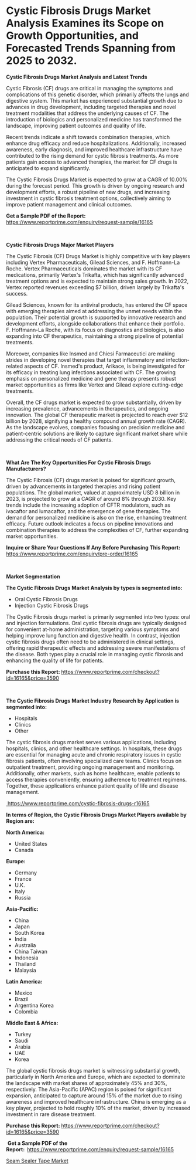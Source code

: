 <p><h1>Cystic Fibrosis Drugs Market Analysis Examines its Scope on Growth Opportunities, and Forecasted Trends Spanning from 2025 to 2032.</h1></p><p><strong>Cystic Fibrosis Drugs Market Analysis and Latest Trends</strong></p>
<p><p>Cystic Fibrosis (CF) drugs are critical in managing the symptoms and complications of this genetic disorder, which primarily affects the lungs and digestive system. This market has experienced substantial growth due to advances in drug development, including targeted therapies and novel treatment modalities that address the underlying causes of CF. The introduction of biologics and personalized medicine has transformed the landscape, improving patient outcomes and quality of life.</p><p>Recent trends indicate a shift towards combination therapies, which enhance drug efficacy and reduce hospitalizations. Additionally, increased awareness, early diagnosis, and improved healthcare infrastructure have contributed to the rising demand for cystic fibrosis treatments. As more patients gain access to advanced therapies, the market for CF drugs is anticipated to expand significantly.</p><p>The Cystic Fibrosis Drugs Market is expected to grow at a CAGR of 10.00% during the forecast period. This growth is driven by ongoing research and development efforts, a robust pipeline of new drugs, and increasing investment in cystic fibrosis treatment options, collectively aiming to improve patient management and clinical outcomes.</p></p>
<p><strong>Get a Sample PDF of the Report:&nbsp;</strong> <a href="https://www.reportprime.com/enquiry/request-sample/16165?utm_campaign=3104&utm_medium=2&utm_source=Github&utm_content=ia&utm_term=20032025&utm_id=cystic-fibrosis-drugs">https://www.reportprime.com/enquiry/request-sample/16165</a></p>
<p>&nbsp;</p>
<p><strong>Cystic Fibrosis Drugs Major Market Players</strong></p>
<p><p>The Cystic Fibrosis (CF) Drugs Market is highly competitive with key players including Vertex Pharmaceuticals, Gilead Sciences, and F. Hoffmann-La Roche. Vertex Pharmaceuticals dominates the market with its CF medications, primarily Vertex's Trikafta, which has significantly advanced treatment options and is expected to maintain strong sales growth. In 2022, Vertex reported revenues exceeding $7 billion, driven largely by Trikafta's success.</p><p>Gilead Sciences, known for its antiviral products, has entered the CF space with emerging therapies aimed at addressing the unmet needs within the population. Their potential growth is supported by innovative research and development efforts, alongside collaborations that enhance their portfolio. F. Hoffmann-La Roche, with its focus on diagnostics and biologics, is also expanding into CF therapeutics, maintaining a strong pipeline of potential treatments.</p><p>Moreover, companies like Insmed and Chiesi Farmaceutici are making strides in developing novel therapies that target inflammatory and infection-related aspects of CF. Insmed's product, Arikace, is being investigated for its efficacy in treating lung infections associated with CF. The growing emphasis on personalized medicine and gene therapy presents robust market opportunities as firms like Vertex and Gilead explore cutting-edge treatments.</p><p>Overall, the CF drugs market is expected to grow substantially, driven by increasing prevalence, advancements in therapeutics, and ongoing innovation. The global CF therapeutic market is projected to reach over $12 billion by 2028, signifying a healthy compound annual growth rate (CAGR). As the landscape evolves, companies focusing on precision medicine and patient-centric solutions are likely to capture significant market share while addressing the critical needs of CF patients.</p></p>
<p>&nbsp;</p>
<p><strong>What Are The Key Opportunities For Cystic Fibrosis Drugs Manufacturers?</strong></p>
<p><p>The Cystic Fibrosis (CF) drugs market is poised for significant growth, driven by advancements in targeted therapies and rising patient populations. The global market, valued at approximately USD 8 billion in 2023, is projected to grow at a CAGR of around 8% through 2030. Key trends include the increasing adoption of CFTR modulators, such as ivacaftor and lumacaftor, and the emergence of gene therapies. The demand for personalized medicine is also on the rise, enhancing treatment efficacy. Future outlook indicates a focus on pipeline innovations and combination therapies to address the complexities of CF, further expanding market opportunities.</p></p>
<p><strong>Inquire or Share Your Questions If Any Before Purchasing This Report:</strong> <a href="https://www.reportprime.com/enquiry/pre-order/16165?utm_campaign=3104&utm_medium=2&utm_source=Github&utm_content=ia&utm_term=20032025&utm_id=cystic-fibrosis-drugs">https://www.reportprime.com/enquiry/pre-order/16165</a></p>
<p>&nbsp;</p>
<p><strong>Market Segmentation</strong></p>
<p><strong>The Cystic Fibrosis Drugs Market Analysis by types is segmented into:</strong></p>
<p><ul><li>Oral Cystic Fibrosis Drugs</li><li>Injection Cystic Fibrosis Drugs</li></ul></p>
<p><p>The Cystic Fibrosis drugs market is primarily segmented into two types: oral and injection formulations. Oral cystic fibrosis drugs are typically designed for convenient at-home administration, targeting various symptoms and helping improve lung function and digestive health. In contrast, injection cystic fibrosis drugs often need to be administered in clinical settings, offering rapid therapeutic effects and addressing severe manifestations of the disease. Both types play a crucial role in managing cystic fibrosis and enhancing the quality of life for patients.</p></p>
<p><strong>Purchase this Report:&nbsp;</strong><a href="https://www.reportprime.com/checkout?id=16165&price=3590&utm_campaign=3104&utm_medium=2&utm_source=Github&utm_content=ia&utm_term=20032025&utm_id=cystic-fibrosis-drugs">https://www.reportprime.com/checkout?id=16165&price=3590</a></p>
<p>&nbsp;</p>
<p><strong>The Cystic Fibrosis Drugs Market Industry Research by Application is segmented into:</strong></p>
<p><ul><li>Hospitals</li><li>Clinics</li><li>Other</li></ul></p>
<p><p>The cystic fibrosis drugs market serves various applications, including hospitals, clinics, and other healthcare settings. In hospitals, these drugs are essential for managing acute and chronic respiratory issues in cystic fibrosis patients, often involving specialized care teams. Clinics focus on outpatient treatment, providing ongoing management and monitoring. Additionally, other markets, such as home healthcare, enable patients to access therapies conveniently, ensuring adherence to treatment regimens. Together, these applications enhance patient quality of life and disease management.</p></p>
<p><a href="https://www.reportprime.com/cystic-fibrosis-drugs-r16165?utm_campaign=3104&utm_medium=2&utm_source=Github&utm_content=ia&utm_term=20032025&utm_id=cystic-fibrosis-drugs">&nbsp;https://www.reportprime.com/cystic-fibrosis-drugs-r16165</a></p>
<p><strong>In terms of Region, the Cystic Fibrosis Drugs Market Players available by Region are:</strong></p>
<p>
    <p> <strong> North America: </strong>
        <ul>
            <li>United States</li>
            <li>Canada</li>
        </ul>
        </p> 
    <p> <strong> Europe: </strong>
        <ul>
            <li>Germany</li>
            <li>France</li>
            <li>U.K.</li>
            <li>Italy</li>
            <li>Russia</li>
        </ul>
        </p> 
    <p> <strong> Asia-Pacific: </strong>
        <ul>
            <li>China</li>
            <li>Japan</li>
            <li>South Korea</li>
            <li>India</li>
            <li>Australia</li>
            <li>China Taiwan</li>
            <li>Indonesia</li>
            <li>Thailand</li>
            <li>Malaysia</li>
        </ul>
        </p> 
    <p> <strong> Latin America: </strong>
        <ul>
            <li>Mexico</li>
            <li>Brazil</li>
            <li>Argentina Korea</li>
            <li>Colombia</li>
        </ul>
        </p> 
    <p> <strong> Middle East & Africa: </strong>
        <ul>
            <li>Turkey</li>
            <li>Saudi</li>
            <li>Arabia</li>
            <li>UAE</li>
            <li>Korea</li>
        </ul>
    </p>
    </p>
<p><p>The global cystic fibrosis drugs market is witnessing substantial growth, particularly in North America and Europe, which are expected to dominate the landscape with market shares of approximately 45% and 30%, respectively. The Asia-Pacific (APAC) region is poised for significant expansion, anticipated to capture around 15% of the market due to rising awareness and improved healthcare infrastructure. China is emerging as a key player, projected to hold roughly 10% of the market, driven by increased investment in rare disease treatment.</p></p>
<p><strong>Purchase this Report: </strong><a href="https://www.reportprime.com/checkout?id=16165&price=3590&utm_campaign=3104&utm_medium=2&utm_source=Github&utm_content=ia&utm_term=20032025&utm_id=cystic-fibrosis-drugs">https://www.reportprime.com/checkout?id=16165&price=3590</a></p>
<p>&nbsp;<strong>Get a Sample PDF of the Report:&nbsp;&nbsp;</strong><a href="https://www.reportprime.com/enquiry/request-sample/16165?utm_campaign=3104&utm_medium=2&utm_source=Github&utm_content=ia&utm_term=20032025&utm_id=cystic-fibrosis-drugs">https://www.reportprime.com/enquiry/request-sample/16165</a></p>
<p><strong></strong></p>
<p><p><a href="https://github.com/laingragle95/Market-Research-Report-List-1/blob/main/seam-sealer-tape-market.md?utm_campaign=3104&utm_medium=2&utm_source=Github&utm_content=ia&utm_term=20032025&utm_id=cystic-fibrosis-drugs">Seam Sealer Tape Market</a></p></p>